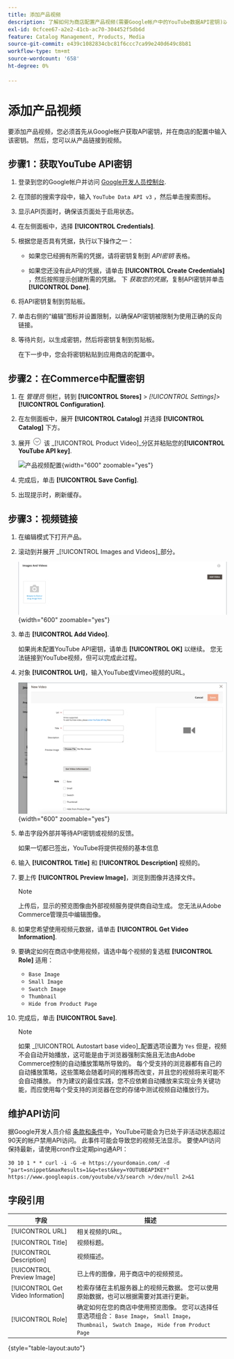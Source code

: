 ```yaml
---
title: 添加产品视频
description: 了解如何为商店配置产品视频(需要Google帐户中的YouTube数据API密钥)以及为产品添加视频链接。
exl-id: 0cfcee67-a2e2-41cb-ac70-304452f5db6d
feature: Catalog Management, Products, Media
source-git-commit: e439c1082834cbc81f6ccc7ca99e240d649c8b81
workflow-type: tm+mt
source-wordcount: '658'
ht-degree: 0%

---
```


# 添加产品视频

要添加产品视频，您必须首先从Google帐户获取API密钥，并在商店的配置中输入该密钥。 然后，您可以从产品链接到视频。

## 步骤1：获取YouTube API密钥

1. 登录到您的Google帐户并访问 [Google开发人员控制台][1].

1. 在顶部的搜索字段中，输入 `YouTube Data API v3` ，然后单击搜索图标。

1. 显示API页面时，确保该页面处于启用状态。

1. 在左侧面板中，选择 **[!UICONTROL Credentials]**.

1. 根据您是否具有凭据，执行以下操作之一：

   - 如果您已经拥有所需的凭据，请将密钥复制到 _API密钥_ 表格。

   - 如果您还没有此API的凭据，请单击 **[!UICONTROL Create Credentials]**  ，然后按照提示创建所需的凭据。 下 _获取您的凭据_，复制API密钥并单击 **[!UICONTROL Done]**.

1. 将API密钥复制到剪贴板。

1. 单击右侧的“编辑”图标并设置限制，以确保API密钥被限制为使用正确的反向链接。

1. 等待片刻，以生成密钥，然后将密钥复制到剪贴板。

   在下一步中，您会将密钥粘贴到应用商店的配置中。

## 步骤2：在Commerce中配置密钥

1. 在 _管理员_ 侧栏，转到 **[!UICONTROL Stores]** > _[!UICONTROL Settings]_>**[!UICONTROL Configuration]**.

1. 在左侧面板中，展开 **[!UICONTROL Catalog]** 并选择 **[!UICONTROL Catalog]** 下方。

1. 展开 ![扩展选择器](../assets/icon-display-expand.png) 该 _[!UICONTROL Product Video]_分区并粘贴您的&#x200B;**[!UICONTROL YouTube API key]**.

   ![产品视频配置](../configuration-reference/catalog/assets/catalog-product-video.png){width="600" zoomable="yes"}

1. 完成后，单击 **[!UICONTROL Save Config]**.

1. 出现提示时，刷新缓存。

## 步骤3：视频链接

1. 在编辑模式下打开产品。

1. 滚动到并展开 _[!UICONTROL Images and Videos]_部分。

   ![图像和视频](./assets/product-simple-images-videos.png){width="600" zoomable="yes"}

1. 单击 **[!UICONTROL Add Video]**.

   如果尚未配置YouTube API密钥，请单击 **[!UICONTROL OK]** 以继续。 您无法链接到YouTube视频，但可以完成此过程。

1. 对象 **[!UICONTROL Url]**，输入YouTube或Vimeo视频的URL。

   ![产品的新视频](./assets/product-video-add.png){width="600" zoomable="yes"}

1. 单击字段外部并等待API密钥或视频的反馈。

   如果一切都已签出，YouTube将提供视频的基本信息

1. 输入 **[!UICONTROL Title]** 和 **[!UICONTROL Description]** 视频的。

1. 要上传 **[!UICONTROL Preview Image]**，浏览到图像并选择文件。

   >[!NOTE]
   >
   >上传后，显示的预览图像由外部视频服务提供商自动生成。 您无法从Adobe Commerce管理员中编辑图像。

1. 如果您希望使用视频元数据，请单击 **[!UICONTROL Get Video Information]**.

1. 要确定如何在商店中使用视频，请选中每个视频的复选框 **[!UICONTROL Role]** 适用：

   - `Base Image`
   - `Small Image`
   - `Swatch Image`
   - `Thumbnail`
   - `Hide from Product Page`

1. 完成后，单击 **[!UICONTROL Save]**.

   >[!NOTE]
   >
   >如果 _[!UICONTROL Autostart base video]_配置选项设置为 `Yes` 但是，视频不会自动开始播放，这可能是由于浏览器强制实施且无法由Adobe Commerce控制的自动播放策略所导致的。 每个受支持的浏览器都有自己的自动播放策略，这些策略会随着时间的推移而改变，并且您的视频将来可能不会自动播放。 作为建议的最佳实践，您不应依赖自动播放来实现业务关键功能，而应使用每个受支持的浏览器在您的存储中测试视频自动播放行为。

## 维护API访问

据Google开发人员介绍 [条款和条件]中，YouTube可能会为已处于非活动状态超过90天的帐户禁用API访问。 此事件可能会导致您的视频无法显示。 要使API访问保持最新，请使用cron作业定期ping通API：

```code
30 10 1 * * curl -i -G -e https://yourdomain.com/ -d "part=snippet&maxResults=1&q=test&key=YOUTUBEAPIKEY" https://www.googleapis.com/youtube/v3/search >/dev/null 2>&1
```

## 字段引用

| 字段 | 描述 |
|--- |--- |
| [!UICONTROL URL] | 相关视频的URL。 |
| [!UICONTROL Title] | 视频标题。 |
| [!UICONTROL Description] | 视频描述。 |
| [!UICONTROL Preview Image] | 已上传的图像，用于商店中的视频预览。 |
| [!UICONTROL Get Video Information] | 检索存储在主机服务器上的视频元数据。 您可以使用原始数据，也可以根据需要对其进行更新。 |
| [!UICONTROL Role] | 确定如何在您的商店中使用预览图像。 您可以选择任意选项组合： `Base Image`， `Small Image`， `Thumbnail`， `Swatch Image`， `Hide from Product Page` |

{style="table-layout:auto"}

[1]: https://console.developers.google.com/
[条款和条件]: https://developers.google.com/youtube/terms/developer-policies#d.-accessing-youtube-api-services
